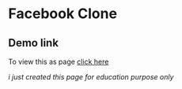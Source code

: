 # Facebook Clone
## Demo link
To view this as page [click here](https://hockkk.000webhostapp.com/) 


<i>i just created this page for education purpose only </i>
